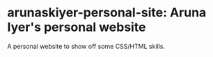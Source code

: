 # arunaskiyer-personal-site: Aruna Iyer's personal website

A personal website to show off some CSS/HTML skills.
